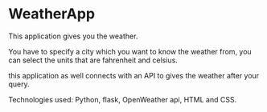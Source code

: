 # WeatherApp
This application gives you the weather.

You have to specify a city which you want to know the weather from, you can select the units that are fahrenheit and celsius.

this application as well connects with an API to gives the weather after your query.

Technologies used: Python, flask, OpenWeather api, HTML and CSS.
